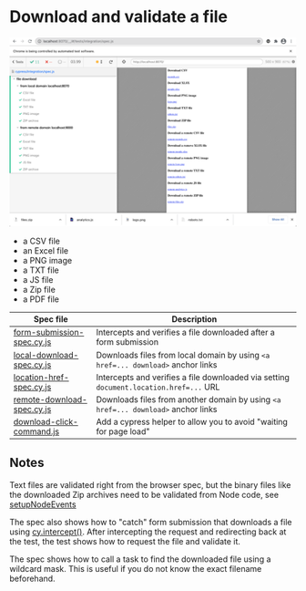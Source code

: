 # Download and validate a file

![File download in Chrome](images/chrome.png)

- a CSV file
- an Excel file
- a PNG image
- a TXT file
- a JS file
- a Zip file
- a PDF file

Spec file | Description
---|---
[form-submission-spec.cy.js](./cypress/e2e/form-submission-spec.cy.js) | Intercepts and verifies a file downloaded after a form submission
[local-download-spec.cy.js](./cypress/e2e/local-download-spec.cy.js) | Downloads files from local domain by using `<a href=... download>` anchor links
[location-href-spec.cy.js](./cypress/e2e/location-href-spec.cy.js) | Intercepts and verifies a file downloaded via setting `document.location.href=...` URL
[remote-download-spec.cy.js](./cypress/e2e/remote-download-spec.cy.js) | Downloads files from another domain by using `<a href=... download>` anchor links
[download-click-command.js](./cypress/e2e/download-click-command.js) | Add a cypress helper to allow you to avoid "waiting for page load"

## Notes

Text files are validated right from the browser spec, but the binary files like the downloaded Zip archives need to be validated from Node code, see [setupNodeEvents](cypress.config.js)

The spec also shows how to "catch" form submission that downloads a file using [cy.intercept()](https://on.cypress.io/intercept). After intercepting the request and redirecting back at the test, the test shows how to request the file and validate it.

The spec shows how to call a task to find the downloaded file using a wildcard mask. This is useful if you do not know the exact filename beforehand.
